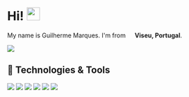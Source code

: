 # Hi! <img src="https://thumbs.gfycat.com/MeatyEnchantingAdder.webp" width="30px">

My name is Guilherme Marques. I'm from <img src="https://findicons.com/files/icons/1015/world_cup_flags/128/portugal.png" width="13"/> <strong>Viseu, Portugal</strong>. <br>

![](https://komarev.com/ghpvc/?username=devguimarques&color=informational)

## 🔧 Technologies & Tools
![](https://img.shields.io/badge/Code-VisualStudioCode-informational?style=flat&logo=visual-studio-code&logoColor=white&color=informational)
![](https://img.shields.io/badge/Code-Python-informational?style=flat&logo=python&logoColor=white&color=informational)
![](https://img.shields.io/badge/Code-JavaScript-informational?style=flat&logo=javascript&logoColor=white&color=informational)
![](https://img.shields.io/badge/Code-HTML5-informational?style=flat&logo=html5&logoColor=white&color=informational)
![](https://img.shields.io/badge/Code-CSS3-informational?style=flat&logo=css3&logoColor=white&color=informational)
![](https://img.shields.io/badge/Code-PHP-informational?style=flat&logo=php&logoColor=white&color=informational)

